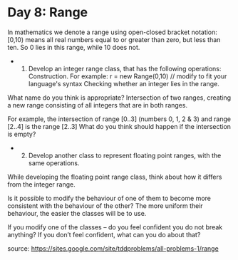 # Day 8: Range

In mathematics we denote a range using open-closed bracket notation: [0,10) means all real numbers equal to or greater than zero, but less than ten. So 0 lies in this range, while 10 does not.

* 1. Develop an integer range class, that has the following operations:
Construction.
For example: r = new Range(0,10) // modify to fit your language's syntax
Checking whether an integer lies in the range.

What name do you think is appropriate?
Intersection of two ranges, creating a new range consisting of all integers that are in both ranges.

For example, the intersection of range [0..3] (numbers 0, 1, 2 & 3) and range [2..4] is the range [2..3]
What do you think should happen if the intersection is empty?
* 2. Develop another class to represent floating point ranges, with the same operations.

While developing the floating point range class, think about how it differs from the integer range.

Is it possible to modify the behaviour of one of them to become more consistent with the behaviour of the other? The more uniform their behaviour, the easier the classes will be to use.

If you modify one of the classes – do you feel confident you do not break anything? If you don’t feel confident, what can you do about that?

source: https://sites.google.com/site/tddproblems/all-problems-1/range